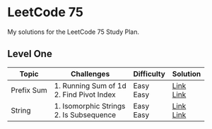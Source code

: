 # LeetCode 75
My solutions for the LeetCode 75 Study Plan.
## Level One
| Topic        | Challenges                                     | Difficulty      | Solution
|--------------|------------------------------------------------|-----------------|----------|
| Prefix Sum   | 1. Running Sum of 1d <br/> 2. Find Pivot Index |  Easy <br/> Easy| [Link](PrefixSum/1480-RunningSumOf1dArray.py)  <br> [Link](PrefixSum/724-FindPivotIndex.py)
| String       | 1. Isomorphic Strings <br/> 2. Is Subsequence  |  Easy <br/> Easy| [Link](String/205-IsomorphicStrings.py)  <br> [Link](String/392-IsSubsequence.py)
